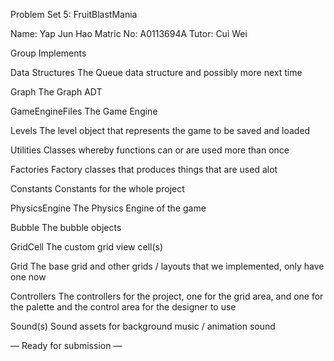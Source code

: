 Problem Set 5: FruitBlastMania

Name: Yap Jun Hao
Matric No: A0113694A
Tutor: Cui Wei

Group		Implements

Data Structures The Queue data structure and possibly more next time

Graph       The Graph ADT

GameEngineFiles The Game Engine

Levels      The level object that represents the game to be saved and loaded

Utilities   Classes whereby functions can or are used more than once

Factories   Factory classes that produces things that are used alot

Constants	Constants for the whole project

PhysicsEngine The Physics Engine of the game

Bubble		The bubble objects

GridCell	The custom grid view cell(s)

Grid		The base grid and other grids / layouts that we implemented, only have one 		now

Controllers	The controllers for the project, one for the grid area, and one for the 		palette and the control area for the designer to use

Sound(s)    Sound assets for background music / animation sound

— Ready for submission —